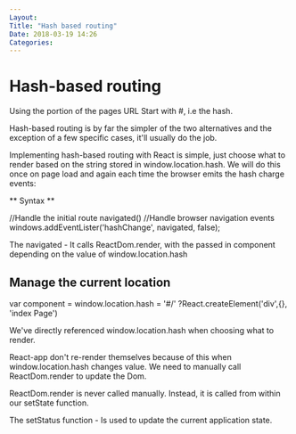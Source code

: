 ```yaml
---
Layout: 
Title: "Hash based routing"
Date: 2018-03-19 14:26
Categories:
---
```


# Hash-based routing

Using the portion of the pages URL Start with #, i.e the hash.

Hash-based routing is by far the simpler of the two alternatives and the exception of a few specific cases, it'll usually do the job.

Implementing hash-based routing with React is simple, just choose what to render based on the string stored in window.location.hash. We will do this once on page load and again each time the browser emits the hash charge events:

** Syntax **

//Handle the initial route
navigated()
//Handle browser navigation events 
windows.addEventLister('hashChange', navigated, false);

The navigated - It calls ReactDom.render, with the passed in component depending on the value of window.location.hash

## Manage the current location

var component = window.location.hash = '#/'
?React.createElement('div',{}, 'index Page')

We've directly referenced window.location.hash when choosing what to render.

React-app don't re-render themselves because of this when window.location.hash changes value. We need to manually call ReactDom.render to update the Dom.

ReactDom.render is never called manually. Instead, it is called from within our setState function.

The setStatus function - Is used to update the current application state.
